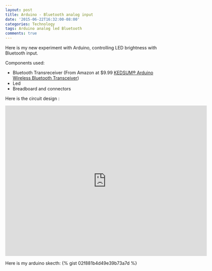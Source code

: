 ```yaml
---
layout: post
title: Arduino - Bluetooth analog input
date: '2015-06-22T16:32:00-08:00'
categories: Technology
tags: Arduino analog led Bluetooth
comments: true
---
```


Here is my new experiment with Arduino, controlling LED brightness with Bluetooth input.

Components used:

   - Bluetooth Transreceiver (From Amazon at $9.99 <a href="http://www.amazon.com/gp/product/B0093XAV4U?psc=1&redirect=true&ref_=oh_aui_detailpage_o00_s00">KEDSUM® Arduino Wireless Bluetooth Transceiver</a>)
   - Led
   - Breadboard and connectors

Here is the circuit design :
<iframe src="https://www.flickr.com/photos/95964138@N08/19180251592/in/dateposted-public/player/" width="640" height="477" frameborder="0" allowfullscreen webkitallowfullscreen mozallowfullscreen oallowfullscreen msallowfullscreen></iframe>


Here is my arduino skecth:
{% gist 02f881b4d49e39b73a7d %}
